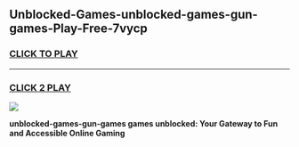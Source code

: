 
## Unblocked-Games-unblocked-games-gun-games-Play-Free-7vycp
<h3>
<a href="https://premium76.site?title=unblocked-games-gun-games&ref=19M">CLICK TO PLAY</a></h3>
<hr>

<h3>
<a href="https://premium76.site?title=unblocked-games-gun-games&ref=19M">CLICK 2 PLAY</a>
  
</h3>

<a href="https://premium76.site?title=unblocked-games-gun-games&ref=19M"><img src="https://clearcache.store/games.png"></a>


**unblocked-games-gun-games games unblocked: Your Gateway to Fun and Accessible Online Gaming**
